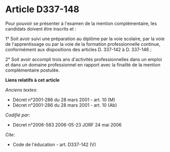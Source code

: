 # Article D337-148

Pour pouvoir se présenter à l'examen de la mention complémentaire, les candidats doivent être inscrits et : 

1° Soit avoir suivi une préparation au diplôme par la voie scolaire, par la voie de l'apprentissage ou par la voie de la
formation professionnelle continue, conformément aux dispositions des articles D. 337-142 à D. 337-146 ; 

2° Soit avoir accompli trois ans d'activités professionnelles dans un emploi et dans un domaine professionnel en rapport avec
la finalité de la mention complémentaire postulée.

**Liens relatifs à cet article**

_Anciens textes_:

  - Décret n°2001-286 du 28 mars 2001 - art. 10 (M)
  - Décret n°2001-286 du 28 mars 2001 - art. 10 (Ab)

_Codifié par_:

  - Décret n°2006-583 2006-05-23 JORF 24 mai 2006

_Cite_:

  - Code de l'éducation - art. D337-142 (V)
